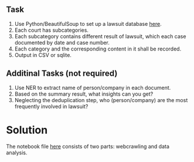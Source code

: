 ## Task
1. Use Python/BeautifulSoup to set up a lawsuit database [here](https://legalref.judiciary.hk/lrs/common/ju/judgment.jsp?L1=FA#H1).
2. Each court has subcategories.
3. Each subcategory contains different result of lawsuit, which each case documented by date and case number.
4. Each category and the corresponding content in it shall be recorded.
5. Output in CSV or sqlite.

## Additinal Tasks (not required)
1. Use NER to extract name of person/company in each document.
2. Based on the summary result, what insights can you get?
3. Neglecting the deduplication step, who (person/company) are the most frequently involved in lawsuit?

# Solution
The notebook file [here](https://github.com/Zhitaow/Gekko_Webcrawler_Project/blob/master/dev/webcrawler.ipynb) consists of two parts: webcrawling and data analysis.
